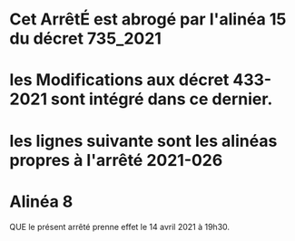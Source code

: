 
# Cet ArrêtÉ est abrogé par l'alinéa 15 du décret 735_2021

# les Modifications aux décret 433-2021 sont intégré dans ce dernier.

# les lignes suivante sont les alinéas propres à l'arrêté 2021-026

# Alinéa 8

QUE le présent arrêté prenne effet le 14 avril 2021 à 19h30.
